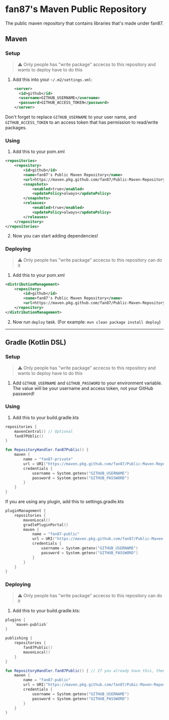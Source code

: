 # fan87's Maven Public Repository

The public maven repository that contains libraries that's made under fan87.

## Maven

### Setup
> :warning: Only people has "write package" accecss to this repository and wants to deploy have to do this


1. Add this into your `~/.m2/settings.xml`:

```xml
    <server>
      <id>github</id>
      <username>GITHUB_USERNAME</username>
      <password>GITHUB_ACCESS_TOKEN</password>
    </server>

```

Don't forget to replace `GITHUB_USERNAME` to your user name, and `GITHUB_ACCESS_TOKEN` to an access token that has permission to read/write packages.

### Using

1. Add this to your pom.xml

```xml
<repositories>
    <repository>
        <id>github</id>
        <name>fan87's Public Maven Repository</name>
        <url>https://maven.pkg.github.com/fan87/Public-Maven-Repository</url>
        <snapshots>
            <enabled>true</enabled>
            <updatePolicy>always</updatePolicy>
        </snapshots>
        <releases>
            <enabled>true</enabled>
            <updatePolicy>always</updatePolicy>
        </releases>
    </repository>
</repositories>
```

2. Now you can start adding dependencies!

### Deploying
> :warning: Only people has "write package" accecss to this repository can do it

1. Add this to your pom.xml

```xml
<distributionManagement>
    <repository>
        <id>github</id>
        <name>fan87's Public Maven Repository</name>
        <url>https://maven.pkg.github.com/fan87/Public-Maven-Repository</url>
    </repository>
</distributionManagement>
```

2. Now run `deploy` task. (For example: `mvn clean package install deploy`)

-----

## Gradle (Kotlin DSL)

### Setup
> :warning: Only people has "write package" accecss to this repository and wants to deploy have to do this

1. Add `GITHUB_USERNAME` and `GITHUB_PASSWORD` to your environment variable. The value will be your username and access token, not your GitHub password!

### Using

1. Add this to your build.gradle.kts

```kotlin
repositories {
    mavenCentral() // Optional
    fan87PUblic()
}

fun RepositoryHandler.fan87Public() {
    maven {
        name = "fan87-private"
        url = URI("https://maven.pkg.github.com/fan87/Public-Maven-Repository")
        credentials {
            username = System.getenv("GITHUB_USERNAME")
            password = System.getenv("GITHUB_PASSWORD")
        }
    }
}
```

If you are using any plugin, add this to settings.gradle.kts

```kotlin
pluginManagement {
    repositories {
        mavenLocal()
        gradlePluginPortal()
        maven {
            name = "fan87-public"
            url = URI("https://maven.pkg.github.com/fan87/Public-Maven-Repository")
            credentials {
                username = System.getenv("GITHUB_USERNAME")
                password = System.getenv("GITHUB_PASSWORD")
            }
        }
    }
}
```



### Deploying
> :warning: Only people has "write package" accecss to this repository can do it

1. Add this to your build.gradle.kts:

```kotlin
plugins {
    `maven-publish`
}

publishing {
    repositories {
        fan87Public()
        mavenLocal()
    }
}

fun RepositoryHandler.fan87Public() { // If you already have this, then you don't have to add it again
    maven {
        name = "fan87-public"
        url = URI("https://maven.pkg.github.com/fan87/Pubic-Maven-Repository")
        credentials {
            username = System.getenv("GITHUB_USERNAME")
            password = System.getenv("GITHUB_PASSWORD")
        }
    }
}
```

